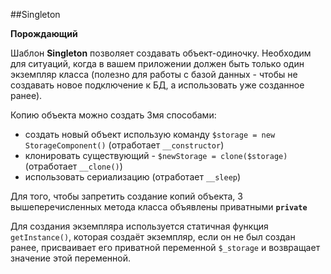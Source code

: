 ##Singleton

**Порождающий**

Шаблон **Singleton** позволяет создавать объект-одиночку. Необходим для ситуаций, когда в вашем приложении должен быть
только один экземпляр класса (полезно для работы с базой данных - чтобы не создавать новое подключение к БД, а
использовать уже созданное ранее).

Копию объекта можно создать 3мя способами:
* создать новый объект использую команду `$storage = new StorageComponent()` (отработает `__constructor`)
* клонировать существующий - `$newStorage = clone($storage)` (отработает `__clone()`)
* использовать сериализацию (отработает `__sleep`)

Для того, чтобы запретить создание копий объекта, 3 вышеперечисленных метода класса объявлены приватными **`private`**

Для создания экземпляра используется статичная функция `getInstance()`, которая создаёт экземпляр, если он не был создан
ранее, присваивает его приватной переменной `$_storage` и возвращает значение этой переменной.
